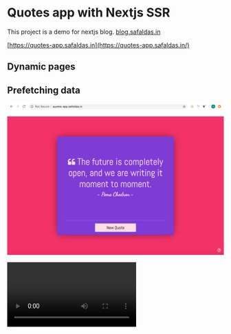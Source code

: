 # Quotes app with Nextjs SSR

This project is a demo for nextjs blog.
[blog.safaldas.in](https://blog.safaldas.in)

[https://quotes-app.safaldas.in](https://quotes-app.safaldas.in/)

## Dynamic pages

## Prefetching data

![demo](https://github.com/safaldas/quotes-ssr/blob/master/public/quote-banner.png?raw=true)

<video autoplay><source src="https://github.com/safaldas/quotes-ssr/blob/master/public/demo.mp4?raw=true" type="video/mov"></video>
